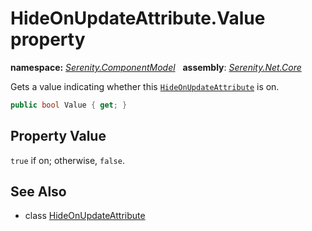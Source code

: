 # HideOnUpdateAttribute.Value property
**namespace:** *[Serenity.ComponentModel](../../README.md#serenity.componentmodel-namespace)*   **assembly**: *[Serenity.Net.Core](../../README.md)*

Gets a value indicating whether this [`HideOnUpdateAttribute`](../HideOnUpdateAttribute.md) is on.

```csharp
public bool Value { get; }
```

## Property Value

`true` if on; otherwise, `false`.

## See Also

* class [HideOnUpdateAttribute](../HideOnUpdateAttribute.md)